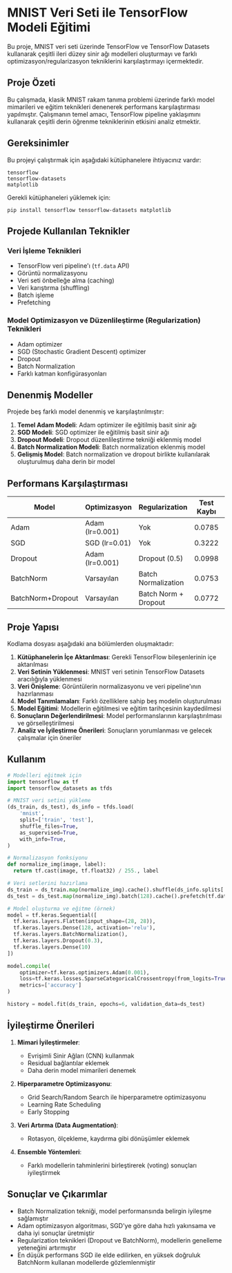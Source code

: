 # MNIST Veri Seti ile TensorFlow Modeli Eğitimi

Bu proje, MNIST veri seti üzerinde TensorFlow ve TensorFlow Datasets kullanarak çeşitli ileri düzey sinir ağı modelleri oluşturmayı ve farklı optimizasyon/regularizasyon tekniklerini karşılaştırmayı içermektedir.

## Proje Özeti

Bu çalışmada, klasik MNIST rakam tanıma problemi üzerinde farklı model mimarileri ve eğitim teknikleri denenerek performans karşılaştırması yapılmıştır. Çalışmanın temel amacı, TensorFlow pipeline yaklaşımını kullanarak çeşitli derin öğrenme tekniklerinin etkisini analiz etmektir.

## Gereksinimler

Bu projeyi çalıştırmak için aşağıdaki kütüphanelere ihtiyacınız vardır:

```
tensorflow
tensorflow-datasets
matplotlib
```

Gerekli kütüphaneleri yüklemek için:
```
pip install tensorflow tensorflow-datasets matplotlib
```

## Projede Kullanılan Teknikler

### Veri İşleme Teknikleri
- TensorFlow veri pipeline'ı (`tf.data` API)
- Görüntü normalizasyonu
- Veri seti önbelleğe alma (caching)
- Veri karıştırma (shuffling)
- Batch işleme
- Prefetching

### Model Optimizasyon ve Düzenlileştirme (Regularization) Teknikleri
- Adam optimizer
- SGD (Stochastic Gradient Descent) optimizer
- Dropout
- Batch Normalization
- Farklı katman konfigürasyonları

## Denenmiş Modeller

Projede beş farklı model denenmiş ve karşılaştırılmıştır:

1. **Temel Adam Modeli**: Adam optimizer ile eğitilmiş basit sinir ağı
2. **SGD Modeli**: SGD optimizer ile eğitilmiş basit sinir ağı
3. **Dropout Modeli**: Dropout düzenlileştirme tekniği eklenmiş model
4. **Batch Normalization Modeli**: Batch normalization eklenmiş model
5. **Gelişmiş Model**: Batch normalization ve dropout birlikte kullanılarak oluşturulmuş daha derin bir model

## Performans Karşılaştırması

| Model | Optimizasyon | Regularization | Test Kaybı | Test Doğruluğu |
|-------|--------------|----------------|------------|----------------|
| Adam | Adam (lr=0.001) | Yok | 0.0785 | 0.9764 |
| SGD | SGD (lr=0.01) | Yok | 0.3222 | 0.9100 |
| Dropout | Adam (lr=0.001) | Dropout (0.5) | 0.0998 | 0.9701 |
| BatchNorm | Varsayılan | Batch Normalization | 0.0753 | 0.9770 |
| BatchNorm+Dropout | Varsayılan | Batch Norm + Dropout | 0.0772 | 0.9768 |

## Proje Yapısı

Kodlama dosyası aşağıdaki ana bölümlerden oluşmaktadır:

1. **Kütüphanelerin İçe Aktarılması**: Gerekli TensorFlow bileşenlerinin içe aktarılması
2. **Veri Setinin Yüklenmesi**: MNIST veri setinin TensorFlow Datasets aracılığıyla yüklenmesi
3. **Veri Önişleme**: Görüntülerin normalizasyonu ve veri pipeline'ının hazırlanması
4. **Model Tanımlamaları**: Farklı özelliklere sahip beş modelin oluşturulması
5. **Model Eğitimi**: Modellerin eğitilmesi ve eğitim tarihçesinin kaydedilmesi
6. **Sonuçların Değerlendirilmesi**: Model performanslarının karşılaştırılması ve görselleştirilmesi
7. **Analiz ve İyileştirme Önerileri**: Sonuçların yorumlanması ve gelecek çalışmalar için öneriler

## Kullanım

```python
# Modelleri eğitmek için
import tensorflow as tf
import tensorflow_datasets as tfds

# MNIST veri setini yükleme
(ds_train, ds_test), ds_info = tfds.load(
    'mnist',
    split=['train', 'test'],
    shuffle_files=True,
    as_supervised=True,
    with_info=True,
)

# Normalizasyon fonksiyonu
def normalize_img(image, label):
  return tf.cast(image, tf.float32) / 255., label

# Veri setlerini hazırlama
ds_train = ds_train.map(normalize_img).cache().shuffle(ds_info.splits['train'].num_examples).batch(128).prefetch(tf.data.AUTOTUNE)
ds_test = ds_test.map(normalize_img).batch(128).cache().prefetch(tf.data.AUTOTUNE)

# Model oluşturma ve eğitme (örnek)
model = tf.keras.Sequential([
  tf.keras.layers.Flatten(input_shape=(28, 28)),
  tf.keras.layers.Dense(128, activation='relu'),
  tf.keras.layers.BatchNormalization(),
  tf.keras.layers.Dropout(0.3),
  tf.keras.layers.Dense(10)
])

model.compile(
    optimizer=tf.keras.optimizers.Adam(0.001),
    loss=tf.keras.losses.SparseCategoricalCrossentropy(from_logits=True),
    metrics=['accuracy']
)

history = model.fit(ds_train, epochs=6, validation_data=ds_test)
```

## İyileştirme Önerileri

1. **Mimari İyileştirmeler**:
   - Evrişimli Sinir Ağları (CNN) kullanmak
   - Residual bağlantılar eklemek
   - Daha derin model mimarileri denemek

2. **Hiperparametre Optimizasyonu**:
   - Grid Search/Random Search ile hiperparametre optimizasyonu
   - Learning Rate Scheduling
   - Early Stopping

3. **Veri Artırma (Data Augmentation)**:
   - Rotasyon, ölçekleme, kaydırma gibi dönüşümler eklemek
   
4. **Ensemble Yöntemleri**:
   - Farklı modellerin tahminlerini birleştirerek (voting) sonuçları iyileştirmek

## Sonuçlar ve Çıkarımlar

- Batch Normalization tekniği, model performansında belirgin iyileşme sağlamıştır
- Adam optimizasyon algoritması, SGD'ye göre daha hızlı yakınsama ve daha iyi sonuçlar üretmiştir
- Regularization teknikleri (Dropout ve BatchNorm), modellerin genelleme yeteneğini artırmıştır
- En düşük performans SGD ile elde edilirken, en yüksek doğruluk BatchNorm kullanan modellerde gözlemlenmiştir
